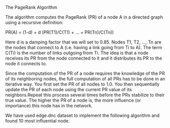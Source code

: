 
The PageRank Algorithm


The algorithm computes the PageRank (PR) of a node A in a directed graph using a recursive definition:

PR(A) = (1-d) + d (PR(T1)/C(T1) + ... + PR(Tn)/C(Tn))

Here d is a damping factor that we will set to 0.85. Nodes T1, T2, ..., Tn are the nodes that connect to A (i.e. having a link going from Ti to A). The term C(Ti) is the number of links outgoing from Ti. The idea is that a node receives its PR from the node connected to it and it distributes its PR to the node it connects to.

Since the computation of the PR of a node requires the knowledge of the PR of its neighboring nodes, the full computation of all PRs has to be done in an iterative way. You first set the PR of all nodes to 1.0. You then sequentially update the PR of each node using the current PR value of its neighbors.Repeat this process several times before the PRs stabilize to their true value. The higher the PR of a node is, the more influence (or importance) this node has in the network.

We have used edge.dnc dataset to implement the following algorithm and found 10 most influential node.
